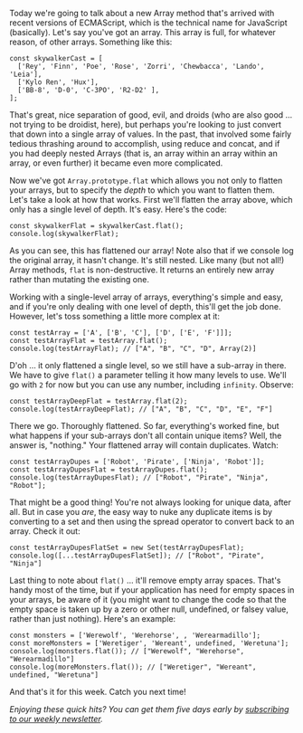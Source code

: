 Today we're going to talk about a new Array method that's arrived with recent versions of ECMAScript, which is the technical name for JavaScript (basically). Let's say you've got an array. This array is full, for whatever reason, of other arrays. Something like this:

```
const skywalkerCast = [
  ['Rey', 'Finn', 'Poe', 'Rose', 'Zorri', 'Chewbacca', 'Lando', 'Leia'],
  ['Kylo Ren', 'Hux'],
  ['BB-8', 'D-0', 'C-3PO', 'R2-D2' ],
];
```

That's great, nice separation of good, evil, and droids (who are also good &hellip; not trying to be droidist, here), but perhaps you're looking to just convert that down into a single array of values. In the past, that involved some fairly tedious thrashing around to accomplish, using reduce and concat, and if you had deeply nested Arrays (that is, an array within an array within an array, or even further) it became even more complicated.

Now we've got `Array.prototype.flat` which allows you not only to flatten your arrays, but to specify the _depth_ to which you want to flatten them. Let's take a look at how that works. First we'll flatten the array above, which only has a single level of depth. It's easy. Here's the code:

```
const skywalkerFlat = skywalkerCast.flat();
console.log(skywalkerFlat);
```

As you can see, this has flattened our array! Note also that if we console log the original array, it hasn't change. It's still nested. Like many (but not all!) Array methods, `flat` is non-destructive. It returns an entirely new array rather than mutating the existing one.

Working with a single-level array of arrays, everything's simple and easy, and if you're only dealing with one level of depth, this'll get the job done. However, let's toss something a little more complex at it:

```
const testArray = ['A', ['B', 'C'], ['D', ['E', 'F']]];
const testArrayFlat = testArray.flat();
console.log(testArrayFlat); // ["A", "B", "C", "D", Array(2)]
```

D'oh ... it only flattened a single level, so we still have a sub-array in there. We have to give `flat()` a parameter telling it how many levels to use. We'll go with `2` for now but you can use any number, including `infinity`. Observe:

```
const testArrayDeepFlat = testArray.flat(2);
console.log(testArrayDeepFlat); // ["A", "B", "C", "D", "E", "F"]
```

There we go. Thoroughly flattened. So far, everything's worked fine, but what happens if your sub-arrays don't all contain unique items? Well, the answer is, "nothing." Your flattened array will contain duplicates. Watch:

```
const testArrayDupes = ['Robot', 'Pirate', ['Ninja', 'Robot']];
const testArrayDupesFlat = testArrayDupes.flat();
console.log(testArrayDupesFlat); // ["Robot", "Pirate", "Ninja", "Robot"];
```

That might be a good thing! You're not always looking for unique data, after all. But in case you _are_, the easy way to nuke any duplicate items is by converting to a set and then using the spread operator to convert back to an array. Check it out:

```
const testArrayDupesFlatSet = new Set(testArrayDupesFlat);
console.log([...testArrayDupesFlatSet]); // ["Robot", "Pirate", "Ninja"]
```

Last thing to note about `flat()` &hellip; it'll remove empty array spaces. That's handy most of the time, but if your application has need for empty spaces in your arrays, be aware of it (you might want to change the code so that the empty space is taken up by a zero or other null, undefined, or falsey value, rather than just nothing). Here's an example:

```
const monsters = ['Werewolf', 'Werehorse', , 'Werearmadillo'];
const moreMonsters = ['Weretiger', 'Wereant', undefined, 'Weretuna'];
console.log(monsters.flat()); // ["Werewolf", "Werehorse", "Werearmadillo"]
console.log(moreMonsters.flat()); // ["Weretiger", "Wereant", undefined, "Weretuna"]
```

And that's it for this week. Catch you next time!

_Enjoying these quick hits? You can get them five days early by [subscribing to our weekly newsletter](https://closebrace.com/newsletter/subscribe)._
